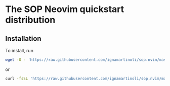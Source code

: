 # The SOP Neovim quickstart distribution

## Installation 

To install, run 

```bash
wget -O - 'https://raw.githubusercontent.com/ignamartinoli/sop.nvim/master/install.sh' | sh
```

or

```bash
curl -fsSL 'https://raw.githubusercontent.com/ignamartinoli/sop.nvim/master/install.sh' | sh
```

